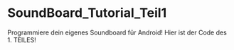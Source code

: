 # SoundBoard_Tutorial_Teil1
Programmiere dein eigenes Soundboard für Android! Hier ist der Code des 1. TEILES!
